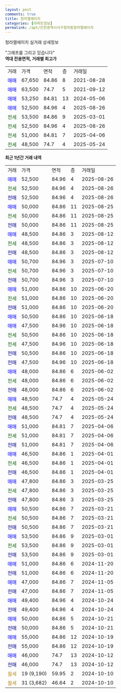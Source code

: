 ```yaml
---
layout: post
comments: true
title: 청라엘에이치
categories: [아파트정보]
permalink: /apt/인천광역시서구청라동청라엘에이치
---
```


청라엘에이치 실거래 상세정보

<script type="text/javascript">
  google.charts.load('current', {'packages':['line', 'corechart']});
  google.charts.setOnLoadCallback(drawChart);

  function drawChart() {
    var data = new google.visualization.DataTable();
    data.addColumn('date', '거래일');
    data.addColumn('number', "매매");
    data.addColumn('number', "전세");
    data.addColumn('number', "전매");

    data.addRows([[new Date(Date.parse("2025-08-26")), 52500, null, null], [new Date(Date.parse("2025-08-26")), null, 52500, null], [new Date(Date.parse("2025-08-26")), null, null, 52500], [new Date(Date.parse("2025-08-25")), 50000, null, null], [new Date(Date.parse("2025-08-25")), null, 50000, null], [new Date(Date.parse("2025-08-25")), null, null, 50000], [new Date(Date.parse("2025-08-12")), 48500, null, null], [new Date(Date.parse("2025-08-12")), null, 48500, null], [new Date(Date.parse("2025-08-12")), null, null, 48500], [new Date(Date.parse("2025-07-10")), 50700, null, null], [new Date(Date.parse("2025-07-10")), null, 50700, null], [new Date(Date.parse("2025-07-10")), null, null, 50700], [new Date(Date.parse("2025-06-20")), 51000, null, null], [new Date(Date.parse("2025-06-20")), null, 51000, null], [new Date(Date.parse("2025-06-20")), null, null, 51000], [new Date(Date.parse("2025-06-18")), 50500, null, null], [new Date(Date.parse("2025-06-18")), 47500, null, null], [new Date(Date.parse("2025-06-18")), null, 50500, null], [new Date(Date.parse("2025-06-18")), null, 47500, null], [new Date(Date.parse("2025-06-18")), null, null, 50500], [new Date(Date.parse("2025-06-18")), null, null, 47500], [new Date(Date.parse("2025-06-02")), 48000, null, null], [new Date(Date.parse("2025-06-02")), null, 48000, null], [new Date(Date.parse("2025-06-02")), null, null, 48000], [new Date(Date.parse("2025-05-24")), 48500, null, null], [new Date(Date.parse("2025-05-24")), null, 48500, null], [new Date(Date.parse("2025-05-24")), null, null, 48500], [new Date(Date.parse("2025-04-06")), 51000, null, null], [new Date(Date.parse("2025-04-06")), null, 51000, null], [new Date(Date.parse("2025-04-06")), null, null, 51000], [new Date(Date.parse("2025-04-01")), 46500, null, null], [new Date(Date.parse("2025-04-01")), null, 46500, null], [new Date(Date.parse("2025-04-01")), null, null, 46500], [new Date(Date.parse("2025-03-25")), 47800, null, null], [new Date(Date.parse("2025-03-25")), null, 47800, null], [new Date(Date.parse("2025-03-25")), null, null, 47800], [new Date(Date.parse("2025-03-21")), 50500, null, null], [new Date(Date.parse("2025-03-21")), null, 50500, null], [new Date(Date.parse("2025-03-21")), null, null, 50500], [new Date(Date.parse("2025-03-01")), 53500, null, null], [new Date(Date.parse("2025-03-01")), null, 53500, null], [new Date(Date.parse("2025-03-01")), null, null, 53500], [new Date(Date.parse("2024-11-20")), 51000, null, null], [new Date(Date.parse("2024-11-20")), null, null, 51000], [new Date(Date.parse("2024-11-05")), 47000, null, null], [new Date(Date.parse("2024-11-05")), null, null, 47000], [new Date(Date.parse("2024-10-24")), 49400, null, null], [new Date(Date.parse("2024-10-24")), null, null, 49400], [new Date(Date.parse("2024-10-21")), 50000, null, null], [new Date(Date.parse("2024-10-21")), null, null, 50000], [new Date(Date.parse("2024-10-19")), 55000, null, null], [new Date(Date.parse("2024-10-19")), null, null, 55000], [new Date(Date.parse("2024-10-12")), 46000, null, null], [new Date(Date.parse("2024-10-12")), null, null, 46000], [new Date(Date.parse("2024-10-10")), null, null, null], [new Date(Date.parse("2024-10-10")), null, null, null]]);

    var options = {
      hAxis: {
        format: 'yyyy/MM/dd'
      },    
      lineWidth: 0,
      pointsVisible: true,    
      title: '최근 1년간 유형별 실거래가 분포',
      legend: { position: 'bottom' }
    };

    var formatter = new google.visualization.NumberFormat({pattern:'###,###'} );
    formatter.format(data, 1);
    formatter.format(data, 2);
    
    setTimeout(function() {
        var chart = new google.visualization.LineChart(document.getElementById('columnchart_material'));
        chart.draw(data, (options));
        document.getElementById('loading').style.display = 'none';
    }, 200);
  }
</script>


<div id="loading" style="z-index:20; display: block; margin-left: 0px">"그래프를 그리고 있습니다"</div>
<div id="columnchart_material" style="width: 95%; margin-left: 0px; display: block"></div>
<!-- contents start -->
<b>역대 전용면적, 거래별 최고가</b>
<table class="sortable">
    <tr>
      <td>거래</td>
      <td>가격</td>
      <td>면적</td>
      <td>층</td>
      <td>거래일</td>
    </tr>
        <tr>
          <td><a style="color: blue">매매</a></td>
          <td>67,650</td>
          <td>84.86</td>
          <td>8</td>
          <td>2021-08-28</td>
        </tr>            <tr>
          <td><a style="color: blue">매매</a></td>
          <td>63,500</td>
          <td>74.7</td>
          <td>5</td>
          <td>2021-09-12</td>
        </tr>            <tr>
          <td><a style="color: blue">매매</a></td>
          <td>53,250</td>
          <td>84.81</td>
          <td>13</td>
          <td>2024-05-06</td>
        </tr>            <tr>
          <td><a style="color: blue">매매</a></td>
          <td>52,500</td>
          <td>84.96</td>
          <td>4</td>
          <td>2025-08-26</td>
        </tr>        
        <tr>
              <td><a style="color: darkgreen">전세</a></td>
              <td>53,500</td>
              <td>84.86</td>
              <td>9</td>
              <td>2025-03-01</td>
            </tr>            <tr>
              <td><a style="color: darkgreen">전세</a></td>
              <td>52,500</td>
              <td>84.96</td>
              <td>4</td>
              <td>2025-08-26</td>
            </tr>            <tr>
              <td><a style="color: darkgreen">전세</a></td>
              <td>51,000</td>
              <td>84.81</td>
              <td>7</td>
              <td>2025-04-06</td>
            </tr>            <tr>
              <td><a style="color: darkgreen">전세</a></td>
              <td>48,500</td>
              <td>74.7</td>
              <td>4</td>
              <td>2025-05-24</td>
            </tr>        
    
</table>

<b>최근 1년간 거래 내역</b>

<table class="sortable">
    <tr>
      <td>거래</td>
      <td>가격</td>
      <td>면적</td>
      <td>층</td>
      <td>거래일</td>
    </tr>
    <tr>
      <td><a style="color: blue">매매</a></td>
      <td>52,500</td>
      <td>84.96</td>
      <td>4</td>
      <td>2025-08-26</td>
    </tr>          <tr>
      <td><a style="color: darkgreen">전세</a></td>
      <td>52,500</td>
      <td>84.96</td>
      <td>4</td>
      <td>2025-08-26</td>
    </tr>          <tr>
      <td><a style="color: darkblue">전매</a></td>
      <td>52,500</td>
      <td>84.96</td>
      <td>4</td>
      <td>2025-08-26</td>
    </tr>          <tr>
      <td><a style="color: blue">매매</a></td>
      <td>50,000</td>
      <td>84.86</td>
      <td>11</td>
      <td>2025-08-25</td>
    </tr>          <tr>
      <td><a style="color: darkgreen">전세</a></td>
      <td>50,000</td>
      <td>84.86</td>
      <td>11</td>
      <td>2025-08-25</td>
    </tr>          <tr>
      <td><a style="color: darkblue">전매</a></td>
      <td>50,000</td>
      <td>84.86</td>
      <td>11</td>
      <td>2025-08-25</td>
    </tr>          <tr>
      <td><a style="color: blue">매매</a></td>
      <td>48,500</td>
      <td>84.86</td>
      <td>3</td>
      <td>2025-08-12</td>
    </tr>          <tr>
      <td><a style="color: darkgreen">전세</a></td>
      <td>48,500</td>
      <td>84.86</td>
      <td>3</td>
      <td>2025-08-12</td>
    </tr>          <tr>
      <td><a style="color: darkblue">전매</a></td>
      <td>48,500</td>
      <td>84.86</td>
      <td>3</td>
      <td>2025-08-12</td>
    </tr>          <tr>
      <td><a style="color: blue">매매</a></td>
      <td>50,700</td>
      <td>84.96</td>
      <td>3</td>
      <td>2025-07-10</td>
    </tr>          <tr>
      <td><a style="color: darkgreen">전세</a></td>
      <td>50,700</td>
      <td>84.96</td>
      <td>3</td>
      <td>2025-07-10</td>
    </tr>          <tr>
      <td><a style="color: darkblue">전매</a></td>
      <td>50,700</td>
      <td>84.96</td>
      <td>3</td>
      <td>2025-07-10</td>
    </tr>          <tr>
      <td><a style="color: blue">매매</a></td>
      <td>51,000</td>
      <td>84.86</td>
      <td>10</td>
      <td>2025-06-20</td>
    </tr>          <tr>
      <td><a style="color: darkgreen">전세</a></td>
      <td>51,000</td>
      <td>84.86</td>
      <td>10</td>
      <td>2025-06-20</td>
    </tr>          <tr>
      <td><a style="color: darkblue">전매</a></td>
      <td>51,000</td>
      <td>84.86</td>
      <td>10</td>
      <td>2025-06-20</td>
    </tr>          <tr>
      <td><a style="color: blue">매매</a></td>
      <td>50,500</td>
      <td>84.86</td>
      <td>10</td>
      <td>2025-06-18</td>
    </tr>          <tr>
      <td><a style="color: blue">매매</a></td>
      <td>47,500</td>
      <td>84.96</td>
      <td>10</td>
      <td>2025-06-18</td>
    </tr>          <tr>
      <td><a style="color: darkgreen">전세</a></td>
      <td>50,500</td>
      <td>84.86</td>
      <td>10</td>
      <td>2025-06-18</td>
    </tr>          <tr>
      <td><a style="color: darkgreen">전세</a></td>
      <td>47,500</td>
      <td>84.96</td>
      <td>10</td>
      <td>2025-06-18</td>
    </tr>          <tr>
      <td><a style="color: darkblue">전매</a></td>
      <td>50,500</td>
      <td>84.86</td>
      <td>10</td>
      <td>2025-06-18</td>
    </tr>          <tr>
      <td><a style="color: darkblue">전매</a></td>
      <td>47,500</td>
      <td>84.96</td>
      <td>10</td>
      <td>2025-06-18</td>
    </tr>          <tr>
      <td><a style="color: blue">매매</a></td>
      <td>48,000</td>
      <td>84.86</td>
      <td>6</td>
      <td>2025-06-02</td>
    </tr>          <tr>
      <td><a style="color: darkgreen">전세</a></td>
      <td>48,000</td>
      <td>84.86</td>
      <td>6</td>
      <td>2025-06-02</td>
    </tr>          <tr>
      <td><a style="color: darkblue">전매</a></td>
      <td>48,000</td>
      <td>84.86</td>
      <td>6</td>
      <td>2025-06-02</td>
    </tr>          <tr>
      <td><a style="color: blue">매매</a></td>
      <td>48,500</td>
      <td>74.7</td>
      <td>4</td>
      <td>2025-05-24</td>
    </tr>          <tr>
      <td><a style="color: darkgreen">전세</a></td>
      <td>48,500</td>
      <td>74.7</td>
      <td>4</td>
      <td>2025-05-24</td>
    </tr>          <tr>
      <td><a style="color: darkblue">전매</a></td>
      <td>48,500</td>
      <td>74.7</td>
      <td>4</td>
      <td>2025-05-24</td>
    </tr>          <tr>
      <td><a style="color: blue">매매</a></td>
      <td>51,000</td>
      <td>84.81</td>
      <td>7</td>
      <td>2025-04-06</td>
    </tr>          <tr>
      <td><a style="color: darkgreen">전세</a></td>
      <td>51,000</td>
      <td>84.81</td>
      <td>7</td>
      <td>2025-04-06</td>
    </tr>          <tr>
      <td><a style="color: darkblue">전매</a></td>
      <td>51,000</td>
      <td>84.81</td>
      <td>7</td>
      <td>2025-04-06</td>
    </tr>          <tr>
      <td><a style="color: blue">매매</a></td>
      <td>46,500</td>
      <td>84.86</td>
      <td>1</td>
      <td>2025-04-01</td>
    </tr>          <tr>
      <td><a style="color: darkgreen">전세</a></td>
      <td>46,500</td>
      <td>84.86</td>
      <td>1</td>
      <td>2025-04-01</td>
    </tr>          <tr>
      <td><a style="color: darkblue">전매</a></td>
      <td>46,500</td>
      <td>84.86</td>
      <td>1</td>
      <td>2025-04-01</td>
    </tr>          <tr>
      <td><a style="color: blue">매매</a></td>
      <td>47,800</td>
      <td>84.86</td>
      <td>3</td>
      <td>2025-03-25</td>
    </tr>          <tr>
      <td><a style="color: darkgreen">전세</a></td>
      <td>47,800</td>
      <td>84.86</td>
      <td>3</td>
      <td>2025-03-25</td>
    </tr>          <tr>
      <td><a style="color: darkblue">전매</a></td>
      <td>47,800</td>
      <td>84.86</td>
      <td>3</td>
      <td>2025-03-25</td>
    </tr>          <tr>
      <td><a style="color: blue">매매</a></td>
      <td>50,500</td>
      <td>84.86</td>
      <td>7</td>
      <td>2025-03-21</td>
    </tr>          <tr>
      <td><a style="color: darkgreen">전세</a></td>
      <td>50,500</td>
      <td>84.86</td>
      <td>7</td>
      <td>2025-03-21</td>
    </tr>          <tr>
      <td><a style="color: darkblue">전매</a></td>
      <td>50,500</td>
      <td>84.86</td>
      <td>7</td>
      <td>2025-03-21</td>
    </tr>          <tr>
      <td><a style="color: blue">매매</a></td>
      <td>53,500</td>
      <td>84.86</td>
      <td>9</td>
      <td>2025-03-01</td>
    </tr>          <tr>
      <td><a style="color: darkgreen">전세</a></td>
      <td>53,500</td>
      <td>84.86</td>
      <td>9</td>
      <td>2025-03-01</td>
    </tr>          <tr>
      <td><a style="color: darkblue">전매</a></td>
      <td>53,500</td>
      <td>84.86</td>
      <td>9</td>
      <td>2025-03-01</td>
    </tr>          <tr>
      <td><a style="color: blue">매매</a></td>
      <td>51,000</td>
      <td>84.86</td>
      <td>6</td>
      <td>2024-11-20</td>
    </tr>          <tr>
      <td><a style="color: darkblue">전매</a></td>
      <td>51,000</td>
      <td>84.86</td>
      <td>6</td>
      <td>2024-11-20</td>
    </tr>          <tr>
      <td><a style="color: blue">매매</a></td>
      <td>47,000</td>
      <td>84.86</td>
      <td>7</td>
      <td>2024-11-05</td>
    </tr>          <tr>
      <td><a style="color: darkblue">전매</a></td>
      <td>47,000</td>
      <td>84.86</td>
      <td>7</td>
      <td>2024-11-05</td>
    </tr>          <tr>
      <td><a style="color: blue">매매</a></td>
      <td>49,400</td>
      <td>84.96</td>
      <td>4</td>
      <td>2024-10-24</td>
    </tr>          <tr>
      <td><a style="color: darkblue">전매</a></td>
      <td>49,400</td>
      <td>84.96</td>
      <td>4</td>
      <td>2024-10-24</td>
    </tr>          <tr>
      <td><a style="color: blue">매매</a></td>
      <td>50,000</td>
      <td>84.86</td>
      <td>5</td>
      <td>2024-10-21</td>
    </tr>          <tr>
      <td><a style="color: darkblue">전매</a></td>
      <td>50,000</td>
      <td>84.86</td>
      <td>5</td>
      <td>2024-10-21</td>
    </tr>          <tr>
      <td><a style="color: blue">매매</a></td>
      <td>55,000</td>
      <td>84.86</td>
      <td>12</td>
      <td>2024-10-19</td>
    </tr>          <tr>
      <td><a style="color: darkblue">전매</a></td>
      <td>55,000</td>
      <td>84.86</td>
      <td>12</td>
      <td>2024-10-19</td>
    </tr>          <tr>
      <td><a style="color: blue">매매</a></td>
      <td>46,000</td>
      <td>74.7</td>
      <td>13</td>
      <td>2024-10-12</td>
    </tr>          <tr>
      <td><a style="color: darkblue">전매</a></td>
      <td>46,000</td>
      <td>74.7</td>
      <td>13</td>
      <td>2024-10-12</td>
    </tr>          <tr>
      <td><a style="color: darkgoldenrod">월세</a></td>
      <td>19 (9,190)</td>
      <td>59.95</td>
      <td>2</td>
      <td>2024-10-10</td>
    </tr>          <tr>
      <td><a style="color: darkgoldenrod">월세</a></td>
      <td>31 (3,682)</td>
      <td>46.64</td>
      <td>2</td>
      <td>2024-10-10</td>
    </tr>      </table>
<!-- contents end -->    


